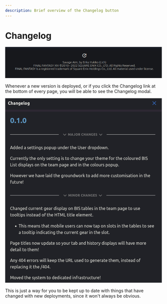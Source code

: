 ```yaml
---
description: Brief overview of the Changelog button
---
```


# Changelog

&#x20;![](<../.gitbook/assets/image (24).png>)

Whenever a new version is deployed, or if you click the Changelog link at the bottom of every page, you will be able to see the Changelog modal.

![](<../.gitbook/assets/image (7).png>)

This is just a way for you to be kept up to date with things that have changed with new deployments, since it won't always be obvious.
